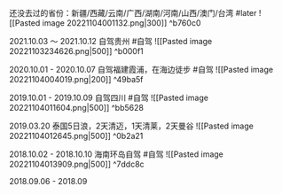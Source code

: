 还没去过的省份：新疆/西藏/云南/广西/湖南/河南/山西/澳门/台湾 #later
![[Pasted image 20221104001132.png|300]] ^b760c0

2021.10.03 ～ 2021.10.12 自驾贵州 #自驾
![[Pasted image 20221103234626.png|500]] ^b000f1

2020.10.01 - 2020.10.07 自驾福建霞浦，在海边徒步 #自驾 
![[Pasted image 20221104004019.png|200]] ^49ba5f

2019.10.01 - 2019.10.09 自驾四川 #自驾 
![[Pasted image 20221104011604.png|500]] ^bb5628

2019.03.20 泰国5日浪，2天清迈，1天清莱，2天曼谷 
![[Pasted image 20221104012645.png|500]] ^0b2a21

2018.10.02 - 2018.10.10 海南环岛自驾 #自驾 
![[Pasted image 20221104013909.png|500]] ^7ddc8c

2018.09.06 - 2018.09

